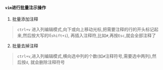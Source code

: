#### `vim`进行批量注示操作
1. 批量添加注释
>`ctrl+v` 进入列编辑模式,向下或向上移动光标,把需要注释的行的开头标记起来,然后按大写的I(`shift+i`),
再插入注释符,比如`#`,再按`Esc`,就会全部注释了

2. 批量去掉注释
>`ctrl+v`,进入列编辑模式,横向选中列的个数(如`#`注释符号,需要选中两列),然后按`d`, 就会删除注释符号
